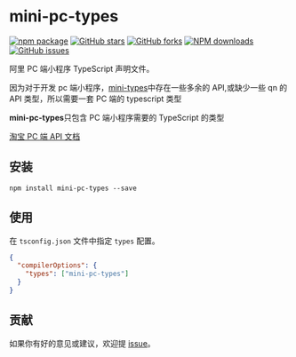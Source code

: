 # mini-pc-types

[![npm package](https://img.shields.io/npm/v/mini-pc-types.svg?style=flat-square)](https://www.npmjs.com/package/mini-pc-types)
[![GitHub stars](https://img.shields.io/github/stars/noshower/mini-pc-types.svg)](https://github.com/noshower/mini-pc-types/stargazers)
[![GitHub forks](https://img.shields.io/github/forks/noshower/mini-pc-types.svg)](https://github.com/noshower/mini-pc-types/network/members)
[![NPM downloads](https://img.shields.io/npm/dm/mini-pc-types.svg?style=flat-square)](https://www.npmjs.com/package/mini-pc-types)
[![GitHub issues](https://img.shields.io/github/issues/noshower/mini-pc-types.svg)](https://github.com/noshower/mini-pc-types/issues)

阿里 PC 端小程序 TypeScript 声明文件。

因为对于开发 pc 端小程序，[mini-types](https://github.com/ant-mini-program/mini-types)中存在一些多余的 API,或缺少一些 qn 的 API 类型，所以需要一套 PC 端的 typescript 类型

**mini-pc-types**只包含 PC 端小程序需要的 TypeScript 的类型

[淘宝 PC 端 API 文档](https://miniapp.open.taobao.com/docV3.htm?docId=117557&docType=1&source=search)

## 安装

```
npm install mini-pc-types --save
```

## 使用

在 `tsconfig.json` 文件中指定 `types` 配置。

```json
{
  "compilerOptions": {
    "types": ["mini-pc-types"]
  }
}
```

## 贡献

如果你有好的意见或建议，欢迎提 [issue](https://github.com/noshower/mini-pc-types/issues)。
